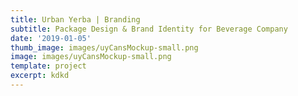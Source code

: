 ```yaml
---
title: Urban Yerba | Branding
subtitle: Package Design & Brand Identity for Beverage Company
date: '2019-01-05'
thumb_image: images/uyCansMockup-small.png
image: images/uyCansMockup-small.png
template: project
excerpt: kdkd
---
```

